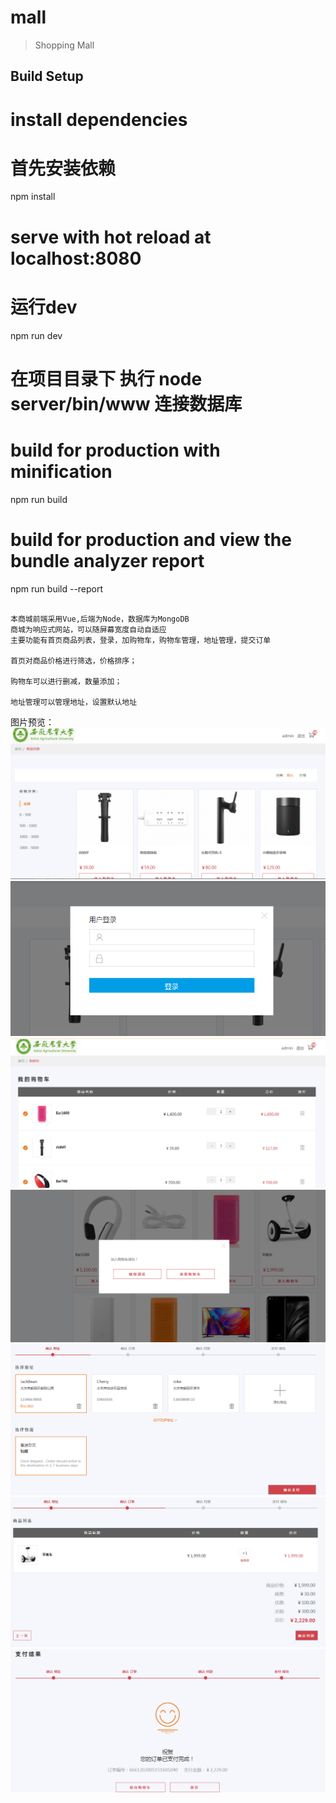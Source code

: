 # mall

> Shopping Mall 

## Build Setup


# install dependencies
# 首先安装依赖
npm install

# serve with hot reload at localhost:8080
# 运行dev
npm run dev

# 在项目目录下 执行 node server/bin/www 连接数据库

# build for production with minification
npm run build




# build for production and view the bundle analyzer report
npm run build --report
```

本商城前端采用Vue,后端为Node，数据库为MongoDB
商城为响应式网站，可以随屏幕宽度自动自适应
主要功能有首页商品列表，登录，加购物车，购物车管理，地址管理，提交订单

首页对商品价格进行筛选，价格排序；

购物车可以进行删减，数量添加；

地址管理可以管理地址，设置默认地址
```
图片预览：
![图片](https://github.com/JX520/vue-node-mall/blob/master/Img/index.png)
![图片](https://github.com/JX520/vue-node-mall/blob/master/Img/login.png)
![图片](https://github.com/JX520/vue-node-mall/blob/master/Img/cart.png)
![图片](https://github.com/JX520/vue-node-mall/blob/master/Img/addCart.png)
![图片](https://github.com/JX520/vue-node-mall/blob/master/Img/address.png)
![图片](https://github.com/JX520/vue-node-mall/blob/master/Img/orderConfim.png)
![图片](https://github.com/JX520/vue-node-mall/blob/master/Img/success.png)


